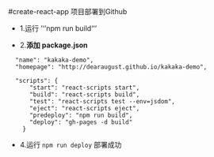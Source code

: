 #create-react-app 项目部署到Github

- 1.运行 ’‘’npm run build‘’’

- 2.**添加 package.json**

```
  "name": "kakaka-demo",
  "homepage": "http://dearaugust.github.io/kakaka-demo",
```

```
  "scripts": {
      "start": "react-scripts start",
      "build": "react-scripts build",
      "test": "react-scripts test --env=jsdom",
      "eject": "react-scripts eject",
      "predeploy": "npm run build",
      "deploy": "gh-pages -d build"
    }
```

- 4.运行 `npm run deploy` 部署成功
